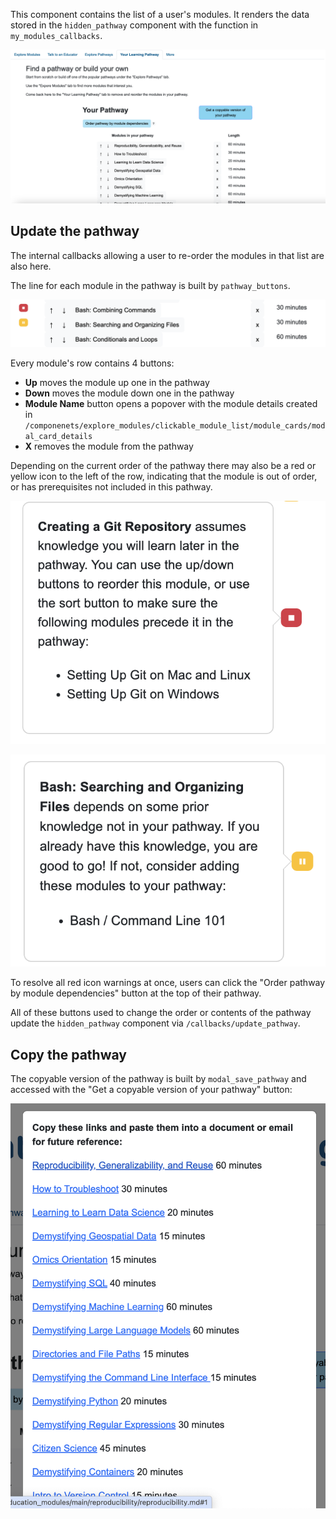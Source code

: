 This component contains the list of a user's modules. It renders the data stored in the `hidden_pathway` component with the function in `my_modules_callbacks`.

![Your Learning Pathway tab](/media/Your_Learning_Pathway.png)

## Update the pathway

The internal callbacks allowing a user to re-order the modules in that list are also here.

The line for each module in the pathway is built by `pathway_buttons`.

![The three ways a module's row could appear in the pathway.](/media/Pathway_Buttons.png)

Every module's row contains 4 buttons: 
- **Up** moves the module up one in the pathway
- **Down** moves the module down one in the pathway 
- **Module Name** button opens a popover with the module details created in `/componenets/explore_modules/clickable_module_list/module_cards/modal_card_details`
- **X** removes the module from the pathway

Depending on the current order of the pathway there may also be a red or yellow icon to the left of the row, indicating that the module is out of order, or has prerequisites not included in this pathway.

![A red icon opens a helpful message letting the user know which modules that are currently after this module in the pathway should precede it.](/media/Pathway_Out_Of_Order.png)

![A yellow icon opens a helpful message letting the user know which prerequisite modules are not yet in their pathway.](/media/Pathway_Missing_Prereq.png)

To resolve all red icon warnings at once, users can click the "Order pathway by module dependencies" button at the top of their pathway. 

All of these buttons used to change the order or contents of the pathway update the `hidden_pathway` component via `/callbacks/update_pathway`.

## Copy the pathway

The copyable version of the pathway is built by `modal_save_pathway` and accessed with the "Get a copyable version of your pathway" button:

![Copyable pathway links.](/media/Pathway_Copyable.png)